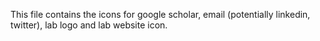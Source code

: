 This file contains the icons for google scholar, email (potentially linkedin, twitter), lab logo and lab website icon.
